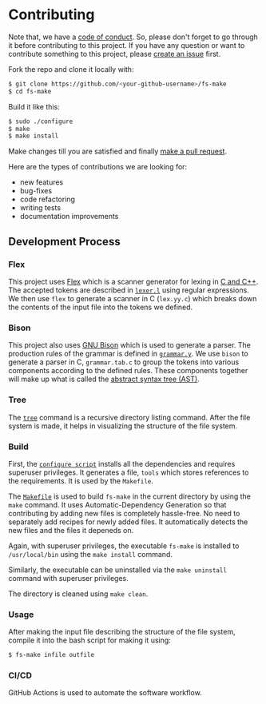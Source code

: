 # Contributing

Note that, we have a [code of conduct](CODE_OF_CONDUCT.md). So, please don't forget to go through it before contributing to this project. If you have any question or want to contribute something to this project, please [create an issue](https://github.com/RaisinTen/fs-make/issues/new/choose) first.

Fork the repo and clone it locally with:
```sh
$ git clone https://github.com/<your-github-username>/fs-make
$ cd fs-make
```

Build it like this:
```sh
$ sudo ./configure
$ make
$ make install
```

Make changes till you are satisfied and finally [make a pull request](https://github.com/RaisinTen/fs-make/pulls).

Here are the types of contributions we are looking for:
* new features
* bug-fixes
* code refactoring
* writing tests
* documentation improvements

## Development Process

### Flex

This project uses [Flex](www.gnu.org/software/flex/) which is a scanner generator for lexing in [C and C++](https://gcc.gnu.org/). The accepted tokens are described in [`lexer.l`](lexer.l) using regular expressions. We then use `flex` to generate a scanner in C (`lex.yy.c`) which breaks down the contents of the input file into the tokens we defined.

### Bison

This project also uses [GNU Bison](www.gnu.org/software/bison/) which is used to generate a parser. The production rules of the grammar is defined in [`grammar.y`](grammar.y). We use `bison` to generate a parser in C, `grammar.tab.c` to group the tokens into various components according to the defined rules. These components together will make up what is called the [abstract syntax tree (AST)](https://en.wikipedia.org/wiki/Abstract_syntax_tree).

### Tree

The [`tree`](https://en.wikipedia.org/wiki/Tree_(command)) command is a recursive directory listing command. After the file system is made, it helps in visualizing the structure of the file system.

### Build

First, the [`configure script`](configure) installs all the dependencies and requires superuser privileges. It generates a file, `tools` which stores references to the requirements. It is used by the `Makefile`.

The [`Makefile`](Makefile) is used to build `fs-make` in the current directory by using the `make` command. It uses Automatic-Dependency Generation so that contributing by adding new files is completely hassle-free. No need to separately add recipes for newly added files. It automatically detects the new files and the files it depeneds on.

Again, with superuser privileges, the executable `fs-make` is installed to `/usr/local/bin` using the `make install` command.

Similarly, the executable can be uninstalled via the `make uninstall` command with superuser privileges.

The directory is cleaned using `make clean`.

### Usage

After making the input file describing the structure of the file system, compile it into the bash script for making it using:
```sh
$ fs-make infile outfile
```

### CI/CD

GitHub Actions is used to automate the software workflow.
